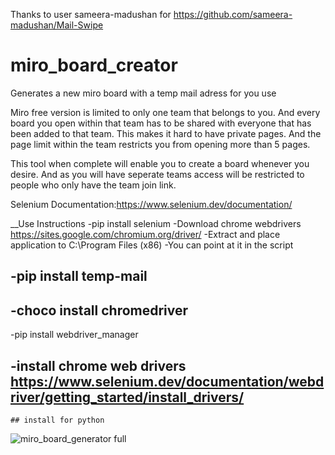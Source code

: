 Thanks to user sameera-madushan for https://github.com/sameera-madushan/Mail-Swipe

# miro_board_creator
Generates a new miro board with a temp mail adress for you use

Miro free version is limited to only one team that belongs to you. And every board you open within that team has to be shared with everyone that has been added to that team. This makes it hard to have private pages. And the page limit within the team restricts you from opening more than 5 pages.

This tool when complete will enable you to create a board whenever you desire. And as you will have seperate teams access will be restricted to people who only have the team join link.

Selenium Documentation:https://www.selenium.dev/documentation/

__Use Instructions
-pip install selenium
-Download chrome webdrivers https://sites.google.com/chromium.org/driver/
-Extract and place application to C:\Program Files (x86)
-You can point at it in the script <!--PATH = "C:\Program Files (x86)\chromedriver.exe" -->

-pip install temp-mail
-

## -choco install chromedriver
-pip install webdriver_manager
## -install chrome web drivers https://www.selenium.dev/documentation/webdriver/getting_started/install_drivers/ 
    ## install for python

![miro_board_generator full](https://user-images.githubusercontent.com/34896403/151537904-6623d0ca-d08c-4386-a2f1-528e4c2e6542.gif)
